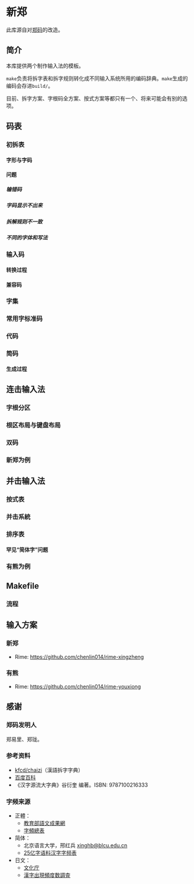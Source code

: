 # 新郑

此库源自对[郑码](https://baike.baidu.com/item/%E9%83%91%E7%A0%81/589192)的改造。

## 简介

本库提供两个制作输入法的模板。

`make`负责将拆字表和拆字规则转化成不同输入系统所用的编码辞典。`make`生成的编码会存进`build/`。

目前、拆字方案、字根码全方案、按式方案等都只有一个、将来可能会有别的选项。

## 码表

### 初拆表

#### 字形与字码

#### 问题

##### 输错码

##### 字码显示不出来

##### 拆解规则不一致

##### 不同的字体和写法

### 输入码

#### 转换过程

#### 兼容码

### 字集

### 常用字标准码

### 代码

### 简码

#### 生成过程

## 连击输入法

### 字根分区

### 根区布局与键盘布局

### 双码

### 新郑为例

## 并击输入法

### 按式表

### 并击系統

### 排序表

#### 罕见“简体字”问题

### 有熊为例

## Makefile

### 流程

## 输入方案
### 新郑
- Rime: https://github.com/chenlin014/rime-xingzheng
### 有熊
- Rime: https://github.com/chenlin014/rime-youxiong

## 感谢
### 郑码发明人
郑易里、郑珑。

### 参考资料
- [kfcd/chaizi](https://github.com/kfcd/chaizi)（漢語拆字字典）
- [百度百科](https://baike.baidu.com)
- 《汉字源流大字典》谷衍奎 编著。ISBN: 9787100216333

### 字频来源
- 正體：
    - [教育部語文成果網](https://language.moe.gov.tw/)
    - [字頻總表](https://language.moe.gov.tw/001/Upload/files/SITE_CONTENT/M0001/PIN/biau1.htm?open)
- 简体：
    - 北京语言大学，邢红兵 <xinghb@blcu.edu.cn>
    - [25亿字语料汉字字频表](https://faculty.blcu.edu.cn/xinghb/zh_CN/article/167473/content/1437.htm#article)
- 日文：
    - [文化庁](https://www.bunka.go.jp/)
    - [漢字出現頻度数調査](https://www.bunka.go.jp/seisaku/bunkashingikai/kokugo/nihongokyoiku_hyojun_wg/04/pdf/91934501_08.pdf)
